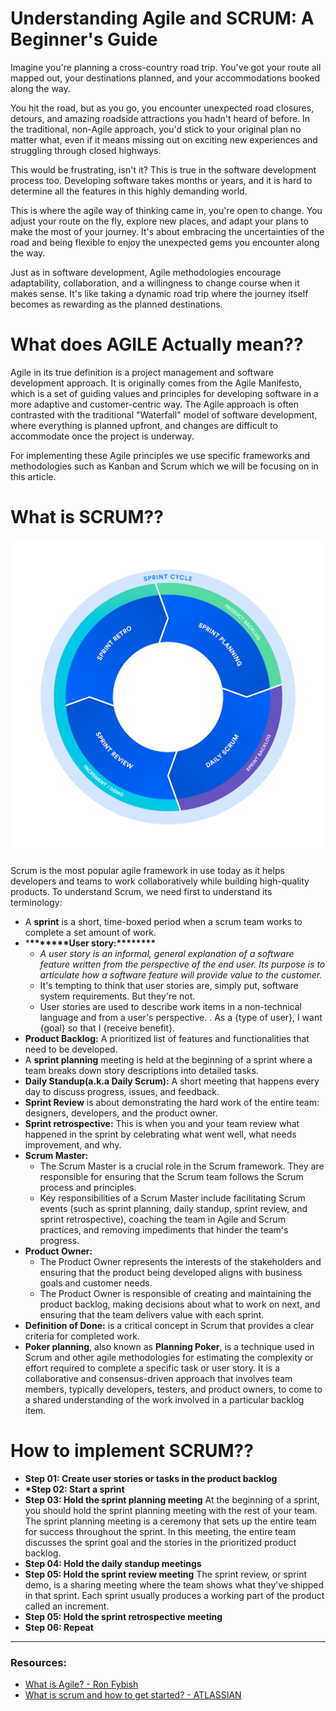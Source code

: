 # Understanding Agile and SCRUM: A Beginner's Guide

Imagine you're planning a cross-country road trip. You've got your route all mapped out, your destinations planned, and your accommodations booked along the way.

You hit the road, but as you go, you encounter unexpected road closures, detours, and amazing roadside attractions you hadn't heard of before. In the traditional, non-Agile approach, you'd stick to your original plan no matter what, even if it means missing out on exciting new experiences and struggling through closed highways.

This would be frustrating, isn't it?
This is true in the software development process too. Developing software takes months or years, and it is hard to determine all the features in this highly demanding world.

This is where the agile way of thinking came in, you're open to change. You adjust your route on the fly, explore new places, and adapt your plans to make the most of your journey. It's about embracing the uncertainties of the road and being flexible to enjoy the unexpected gems you encounter along the way.

Just as in software development, Agile methodologies encourage adaptability, collaboration, and a willingness to change course when it makes sense. It's like taking a dynamic road trip where the journey itself becomes as rewarding as the planned destinations.

# What does AGILE Actually mean??

Agile in its true definition is a project management and software development approach. It is originally comes from the Agile Manifesto, which is a set of guiding values and principles for developing software in a more adaptive and customer-centric way. The Agile approach is often contrasted with the traditional "Waterfall" model of software development, where everything is planned upfront, and changes are difficult to accommodate once the project is underway.

For implementing these Agile principles we use specific frameworks and methodologies such as Kanban and Scrum which we will be focusing on in this article.

# What is SCRUM??

![sprint_cycle-c.png](images/sprint_cycle-c.png)

Scrum is the most popular agile framework in use today as it helps developers and teams to work collaboratively while building high-quality products. To understand Scrum, we need first to understand its terminology:

- A **sprint** is a short, time-boxed period when a scrum team works to complete a set amount of work.
- \***\*\*\*\*\*\*\***User story:\***\*\*\*\*\*\*\***
  - _A user story is an informal, general explanation of a software feature written from the perspective of the end user. Its purpose is to articulate how a software feature will provide value to the customer._
  - It's tempting to think that user stories are, simply put, software system requirements. But they're not.
  - User stories are used to describe work items in a non-technical language and from a user's perspective. . As a {type of user}, I want {goal} so that I {receive benefit}.
- **Product Backlog:** A prioritized list of features and functionalities that need to be developed.
- A **sprint planning** meeting is held at the beginning of a sprint where a team breaks down story descriptions into detailed tasks.
- **Daily Standup(a.k.a Daily Scrum):** A short meeting that happens every day to discuss progress, issues, and feedback.
- **Sprint Review** is about demonstrating the hard work of the entire team: designers, developers, and the product owner.
- **Sprint retrospective:** This is when you and your team review what happened in the sprint by celebrating what went well, what needs improvement, and why.
- **Scrum Master:**
  - The Scrum Master is a crucial role in the Scrum framework. They are responsible for ensuring that the Scrum team follows the Scrum process and principles.
  - Key responsibilities of a Scrum Master include facilitating Scrum events (such as sprint planning, daily standup, sprint review, and sprint retrospective), coaching the team in Agile and Scrum practices, and removing impediments that hinder the team's progress.
- **Product Owner:**
  - The Product Owner represents the interests of the stakeholders and ensuring that the product being developed aligns with business goals and customer needs.
  - The Product Owner is responsible of creating and maintaining the product backlog, making decisions about what to work on next, and ensuring that the team delivers value with each sprint.
- **Definition of Done:** is a critical concept in Scrum that provides a clear criteria for completed work.
- **Poker planning**, also known as **Planning Poker**, is a technique used in Scrum and other agile methodologies for estimating the complexity or effort required to complete a specific task or user story. It is a collaborative and consensus-driven approach that involves team members, typically developers, testers, and product owners, to come to a shared understanding of the work involved in a particular backlog item.

# How to implement SCRUM??

- **Step 01: Create user stories or tasks in the product backlog**
- **\*Step 02: Start a sprint**
- **Step 03: Hold the sprint planning meeting**
  At the beginning of a sprint, you should hold the sprint planning meeting with the rest of your team. The sprint planning meeting is a ceremony that sets up the entire team for success throughout the sprint. In this meeting, the entire team discusses the sprint goal and the stories in the prioritized product backlog.
- **Step 04: Hold the daily standup meetings**
- **Step 05: Hold the sprint review meeting**
  The sprint review, or sprint demo, is a sharing meeting where the team shows what they've shipped in that sprint. Each sprint usually produces a working part of the product called an increment.
- **Step 05: Hold the sprint retrospective meeting**
- **Step 06: Repeat**

---

### **Resources:**

- [What is Agile? - Ron Fybish](https://www.linkedin.com/posts/ronfybish_what-is-agile-activity-7063874818869223424-kcxB/)
- [What is scrum and how to get started? - ATLASSIAN](https://www.atlassian.com/agile/scrum)
